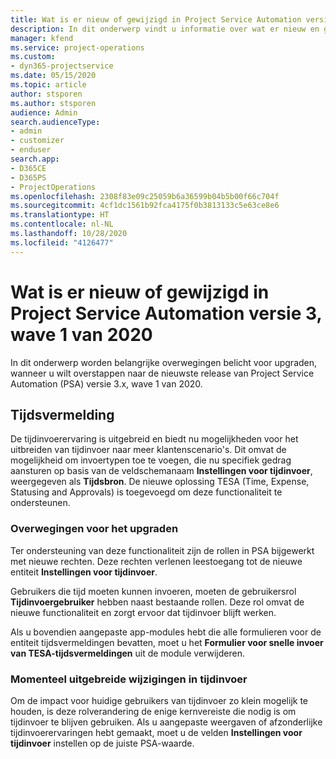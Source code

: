 ```yaml
---
title: Wat is er nieuw of gewijzigd in Project Service Automation versie 3.x, wave 1 van 2020
description: In dit onderwerp vindt u informatie over wat er nieuw en gewijzigd is in Project Service Automation versie 3, wave 1 van 2020.
manager: kfend
ms.service: project-operations
ms.custom:
- dyn365-projectservice
ms.date: 05/15/2020
ms.topic: article
author: stsporen
ms.author: stsporen
audience: Admin
search.audienceType:
- admin
- customizer
- enduser
search.app:
- D365CE
- D365PS
- ProjectOperations
ms.openlocfilehash: 2308f83e09c25059b6a36599b04b5b00f66c704f
ms.sourcegitcommit: 4cf1dc1561b92fca4175f0b3813133c5e63ce8e6
ms.translationtype: HT
ms.contentlocale: nl-NL
ms.lasthandoff: 10/28/2020
ms.locfileid: "4126477"
---
```

# <a name="whats-new-or-changed-in-project-service-automation-version-3-wave-1-2020"></a>Wat is er nieuw of gewijzigd in Project Service Automation versie 3, wave 1 van 2020
In dit onderwerp worden belangrijke overwegingen belicht voor upgraden, wanneer u wilt overstappen naar de nieuwste release van Project Service Automation (PSA) versie 3.x, wave 1 van 2020.

## <a name="time-entry"></a>Tijdsvermelding
De tijdinvoerervaring is uitgebreid en biedt nu mogelijkheden voor het uitbreiden van tijdinvoer naar meer klantenscenario's. Dit omvat de mogelijkheid om invoertypen toe te voegen, die nu specifiek gedrag aansturen op basis van de veldschemanaam **Instellingen voor tijdinvoer**, weergegeven als **Tijdsbron**. De nieuwe oplossing TESA (Time, Expense, Statusing and Approvals) is toegevoegd om deze functionaliteit te ondersteunen.

### <a name="upgrade-consideration"></a>Overwegingen voor het upgraden
Ter ondersteuning van deze functionaliteit zijn de rollen in PSA bijgewerkt met nieuwe rechten. Deze rechten verlenen leestoegang tot de nieuwe entiteit **Instellingen voor tijdinvoer**.

Gebruikers die tijd moeten kunnen invoeren, moeten de gebruikersrol **Tijdinvoergebruiker** hebben naast bestaande rollen. Deze rol omvat de nieuwe functionaliteit en zorgt ervoor dat tijdinvoer blijft werken.

Als u bovendien aangepaste app-modules hebt die alle formulieren voor de entiteit tijdsvermeldingen bevatten, moet u het **Formulier voor snelle invoer van TESA-tijdsvermeldingen** uit de module verwijderen.

### <a name="currently-extended-time-entry-changes"></a>Momenteel uitgebreide wijzigingen in tijdinvoer
Om de impact voor huidige gebruikers van tijdinvoer zo klein mogelijk te houden, is deze rolverandering de enige kernvereiste die nodig is om tijdinvoer te blijven gebruiken. Als u aangepaste weergaven of afzonderlijke tijdinvoerervaringen hebt gemaakt, moet u de velden **Instellingen voor tijdinvoer** instellen op de juiste PSA-waarde.
